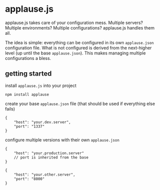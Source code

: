 applause.js
===========

applause.js takes care of your configuration mess. Multiple servers? Multiple environments? Multiple configurations? applause.js handles them all.

The idea is simple: everything can be configured in its own `applause.json` configuration file. What is not configured is derived from the next-higher level (up until the base `applause.json`). This makes managing multiple configurations a bless.

getting started
---------------

install `applause.js` into your project

    npm install applause

create your base `applause.json` file (that should be used if everything else fails)

    {
    	"host": "your.dev.server",
    	"port": "1337"
    }

configure multiple versions with their own `applause.json`

    {
    	"host": "your.production.server"
    	// port is inherited from the base
    }

    {
    	"host": "your.other.server",
    	"port": "8000"
    }
